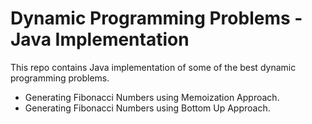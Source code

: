 # Dynamic Programming Problems - Java Implementation

This repo contains Java implementation of some of the best dynamic programming problems.

- Generating Fibonacci Numbers using Memoization Approach.
- Generating Fibonacci Numbers using Bottom Up Approach.
 
